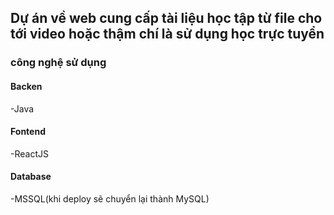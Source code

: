 ## Dự án về web cung cấp tài liệu học tập từ file cho tới video hoặc thậm chí là sử dụng học trực tuyển

### công nghệ sử dụng
#### Backen
-Java
#### Fontend
-ReactJS
#### Database
-MSSQL(khi deploy sẽ chuyển lại thành MySQL)
####